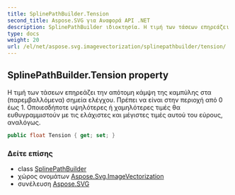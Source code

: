 ```yaml
---
title: SplinePathBuilder.Tension
second_title: Aspose.SVG για Αναφορά API .NET
description: SplinePathBuilder ιδιοκτησία. Η τιμή των τάσεων επηρεάζει την απότομη κάμψη της καμπύλης στα παρεμβαλλόμενα σημεία ελέγχου. Πρέπει να είναι στην περιοχή από 0 έως 1. Οποιεσδήποτε υψηλότερες ή χαμηλότερες τιμές θα ευθυγραμμιστούν με τις ελάχιστες και μέγιστες τιμές αυτού του εύρους αναλόγως.
type: docs
weight: 20
url: /el/net/aspose.svg.imagevectorization/splinepathbuilder/tension/
---
```

## SplinePathBuilder.Tension property

Η τιμή των τάσεων επηρεάζει την απότομη κάμψη της καμπύλης στα (παρεμβαλλόμενα) σημεία ελέγχου. Πρέπει να είναι στην περιοχή από 0 έως 1. Οποιεσδήποτε υψηλότερες ή χαμηλότερες τιμές θα ευθυγραμμιστούν με τις ελάχιστες και μέγιστες τιμές αυτού του εύρους, αναλόγως.

```csharp
public float Tension { get; set; }
```

### Δείτε επίσης

* class [SplinePathBuilder](../)
* χώρος ονομάτων [Aspose.Svg.ImageVectorization](../../splinepathbuilder/)
* συνέλευση [Aspose.SVG](../../../)


